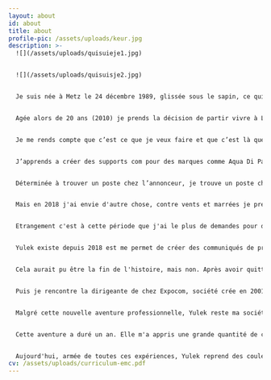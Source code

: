 ```yaml
---
layout: about
id: about
title: about
profile-pic: /assets/uploads/keur.jpg
description: >-
  ![](/assets/uploads/quisuieje1.jpg)


  ![](/assets/uploads/quisuisje2.jpg)


  Je suis née à Metz le 24 décembre 1989, glissée sous le sapin, ce qui fait de moi une femme des années 80. Depuis toujours passionnée d’art, je décide une fois mon bac Littéraire spécialité Arts Plastiques en poche (2009) de rentrer à l’école des Beaux Arts de Metz. Après une année passée là-bas, ça n’est pas le déclic, la formation est très orientée Art Vidéo et je sens que je n’aurais pas accès au monde professionnel auquel j’aspire. 


  Agée alors de 20 ans (2010) je prends la décision de partir vivre à Londres, devenir jeune fille au pair pour 6 mois et serveuse pour les 6 restants, pour revenir avec un bon niveau d’anglais et surtout m’ouvrir à une mentalité anglo-saxonne qui m’avait toujours faite rêver. Une année passe, je quitte Londres, le coeur serré et je débarque dans mon 14m2 en plein Paris pour commencer ma formation a L’institut Supérieur d’Arts Appliqués de Paris (2011). 


  Je me rends compte que c’est ce que je veux faire et que c’est là que je veux être. S’en suit alors un cursus épanouissant pendant trois ans. Mes années scolaires et mes étés sont rythmés par de nombreux stages, en mode, bijouterie et accessoires de Luxe, J’apprends, je fais les tâches ingrates, je rencontre des gens inspirants, d’autres beaucoup moins et une rencontre décide alors de me faire confiance une fois diplômée (2015) et me donne ma chance pendant un an dans une agence de Relations Presse. 


  J’apprends a créer des supports com pour des marques comme Aqua Di Parma, Uriage, Too Faced, Caudalie,etc. On m’apprend aussi à imaginer des évenements, développer des relations clients & influenceurs et à faire connaître une marque.


  Déterminée à trouver un poste chez l’annonceur, je trouve un poste chez Maison Francis Kukrdjian (2016) Cette fois je ne suis plus seule, et c’est en devenant coordinatrice de la création  de la Maison que je peux développer aussi bien du packaging, du digital, du merchandising et apporter mes compétences en animation vidéo.


  Mais en 2018 j'ai envie d'autre chose, contre vents et marrées je prends la décision de quitter la Maison rattachée à LVHM, pour devenir l'assistante du designer foral Fabien Joly. Fleuriste reconnu dans le secteur de la mode et du luxe, ma vie professionnelle change radicalement et ça me plait. Tout naturellement je lui propose de m'occuper de sa communication jusqu'à là inexistante. Je mets sur pieds ses réseaux sociaux et, aidé d'un développeur nous réalisons son nouveau site internet. Je suis à la fois fleuriste, graphiste, livreuse, et finalement cette routine me plaît. 


  Etrangement c'est à cette période que j'ai le plus de demandes pour de la création graphique. Aux vues de cette engouement, je décide de créer ma structure et c'est en septembre 2018 que née Yulek.


  Yulek existe depuis 2018 est me permet de créer des communiqués de presse, des animations, des invitations, des logos, de faire de la photo et de la vidéo. Je suis donc officiellement indépendante, je quitte l'atelier de fleurs.


  Cela aurait pu être la fin de l'histoire, mais non. Après avoir quitté Paris pour retrouver une meilleure qualité de vie, je poursuis mon activité professionnelle en vivant à Metz. 1h15 de Paris que demander de plus. Je recherche des nouveaux clients dans la ville où désormais je vis. Je rencontre des gens, qui cherchent des créatifs en poste mais les propositions sont souvent trop "junior". C'est en sentiment partagé par les recruteurs et par moi-même.


  Puis je rencontre la dirigeante de chez Expocom, société crée en 2001, qui réalise de la signalétique, des décors et des supports de communication. 1 échange, 2 échange, 3 échange, des entretiens avec un recruteur, après 6mois de doutes, de tests et d'allers-retours avec le cabinet de recrutement le verdict tombe : je suis officiellement attachée commerciale. 


  Malgré cette nouvelle aventure professionnelle, Yulek reste ma société, moins active certes mais elle me permet de rester "la créative" que j'ai toujours été. Cette expérience d'une année et cette création de poste sur-mesure s'est façonnée au fil du temps. Tout naturellement j'ai voulu mettre en avant le développement des réseaux sociaux, créer un compte instagram et linkedin, développer et mettre en avant le travail de la société sur des réseaux. J'avais envie d'être une commerciale 2.0.


  Cette aventure a duré un an. Elle m'a appris une grande quantité de chose sur le poste de commerciale, de chargée de communication dans un secteur et dans une ville ou je prenais mes marques aussi bien professionnellement que personnellement.


  Aujourd'hui, armée de toutes ces expériences, Yulek reprend des couleurs pour proposer encore et comme toujours le meilleur de lui-même.
cv: /assets/uploads/curriculum-emc.pdf
---
```


